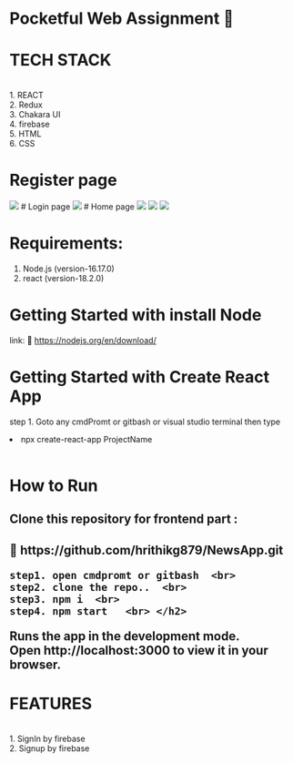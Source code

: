 # Pocketful Web Assignment 📰

 <h1> TECH STACK </h1>  <br>
  1. REACT  <br>
  2. Redux <br>
  3. Chakara UI <br>
  4. firebase <br>
  5. HTML <br>
  6. CSS

 

  
  # Register page
  <img src="https://user-images.githubusercontent.com/96183163/206062946-ce1ef343-d9de-4d0e-be8c-dd3dbc65698d.png" />
  # Login page
  <img src="https://user-images.githubusercontent.com/96183163/206063040-25758ebf-6c40-407b-a34d-1d60aa1b1548.png" />
  # Home page
  <img src="https://user-images.githubusercontent.com/96183163/206063298-d37a59d6-7924-4231-9cde-a601055b54a0.png" />
   
  <img src="https://user-images.githubusercontent.com/96183163/206063376-fb31c008-ed03-40a3-acbd-4b6cadc154f3.png" />

  <img src="https://user-images.githubusercontent.com/96183163/206063469-a9817961-97f3-4b2a-b8ee-944c5a58d958.png" />


  
<h1>Requirements:</h1>
  
   1.  Node.js (version-16.17.0) <br>
   2.  react  (version-18.2.0)   <br>
    
  
   <h1> Getting Started with install Node </h1>
   
   link: 🔗 https://nodejs.org/en/download/
   
  
   <h1> Getting Started with Create React App </h1>
   
   step 1. Goto any cmdPromt or gitbash or visual studio terminal then type <li> npx create-react-app ProjectName </li>  <br>
   
   <h1>How to Run </h1> 
   
   <h2> Clone this repository for frontend part : <h2> 🔗 https://github.com/hrithikg879/NewsApp.git  <br>
   
    step1. open cmdpromt or gitbash  <br>
    step2. clone the repo..  <br>
    step3. npm i  <br>
    step4. npm start   <br> </h2>
     
   Runs the app in the development mode.  <br>
   Open http://localhost:3000 to view it in your browser.  <br>
 
 <h1> FEATURES </h1>   <br>
   1. SignIn by firebase <br>
   2. Signup by firebase<br>
 
 


